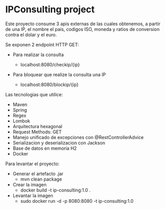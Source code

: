 # IPConsulting project

Este proyecto consume 3 apis externas de las cuales obtenemos, a partir de una IP,
el nombre el pais, codigos ISO, moneda y ratios de conversion contra el dolar y el euro.

Se exponen 2 endpoint HTTP GET:
- Para realizar la consulta
  - localhost:8080/checkip/{ip}
  
- Para bloquear que realize la consulta una IP
  - localhost:8080/blockip/{ip}

Las tecnologias que utilice:
- Maven
- Spring
- Regex  
- Lombok  
- Arquitectura hexagonal
- Request Methods: GET
- Manejo unificado de excepciones con @RestControllerAdvice
- Serializacion y deserializacion con Jackson
- Base de datos en memoria H2
- Docker

Para levantar el proyecto:
- Generar el artefacto .jar
    - mvn clean package 
- Crear la imagen
    - docker build -t ip-consulting:1.0 .
- Levantar la imagen  
    - sudo docker run -d -p 8080:8080 -t ip-consulting:1.0
